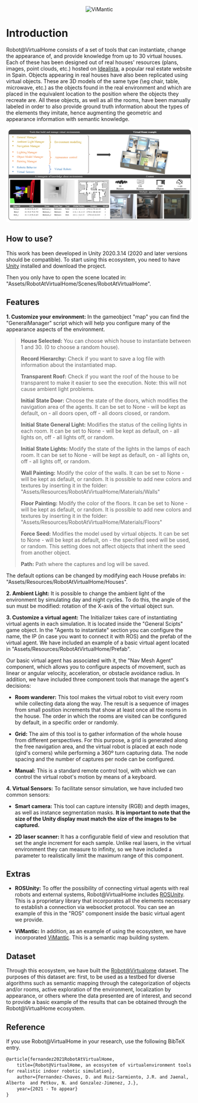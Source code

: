 <div align="center">
  <img src="https://github.com/DavidFernandezChaves/RobotAtVirtualHome/blob/main/Assets/RobotAtVirtualHome/Textures/RobotAtVirtualHome.gif?raw=true" alt="ViMantic" width="400" height="200"/>
</div>

# Introduction
Robot@VirtualHome consists of a set of tools that can instantiate, change the appearance of, and provide knowledge from up to 30 virtual houses. Each of these has been designed out of real houses' resources (plans, images, point clouds, etc.) hosted on [Idealista](www.idealista.com), a popular real estate website in Spain. Objects appearing in real houses have also been replicated using virtual objects. These are 3D models of the same type (\eg chair, table, microwave, etc.) as the objects found in the real environment and which are placed in the equivalent location to the position where the objects they recreate are. All these objects, as well as all the rooms, have been manually labeled in order to also provide ground truth information about the types of the elements they imitate, hence augmenting the geometric and appearance information with semantic knowledge.

![Head Image](./Assets/RobotAtVirtualHome/Textures/ImgExample.png)
  
## How to use?
This work has been developed in Unity 2020.3.14 (2020 and later versions should be compatible). To start using this ecosystem, you need to have [Unity](https://unity3d.com/es/get-unity/download)  installed and download the project.

Then you only have to open the scene located in: "Assets/RobotAtVirtualHome/Scenes/RobotAtVirtualHome".
  

  
## Features
**1. Customize your environment:**
In the gameobject "map" you can find the "GeneralManager" script which will help you configure many of the appearance aspects of the environment.

>**House Selected:** You can choose which house to instantiate between 1 and 30. (0 to choose a random house).
>
>**Record Hierarchy:** Check if you want to save a log file with information about the instantiated map.
>
>**Transparent Roof:** Check if you want the roof of the house to be transparent to make it easier to see the execution. Note: this will not cause ambient light problems.
>
>**Initial State Door:** Choose the state of the doors, which modifies the navigation area of the agents. It can be set to None - will be kept as default, on - all doors open, off - all doors closed, or random. 
>
>**Initial State General Light:** Modifies the status of the ceiling lights in each room. It can be set to None - will be kept as default, on - all lights on, off - all lights off, or random.
>
>**Initial State Lights:** Modify the state of the lights in the lamps of each room. It can be set to None - will be kept as default, on - all lights on, off - all lights off, or random.
>
>**Wall Painting:** Modify the color of the walls. It can be set to None - will be kept as default, or random. It is possible to add new colors and textures by inserting it in the folder: "Assets/Resources/RobotAtVirtualHome/Materials/Walls"
>
>**Floor Painting:** Modify the color of the floors. It can be set to None - will be kept as default, or random. It is possible to add new colors and textures by inserting it in the folder: "Assets/Resources/RobotAtVirtualHome/Materials/Floors"
>
>**Force Seed:** Modifies the model used by virtual objects. It can be set to None - will be kept as default, on - the specified seed will be used, or random. This setting does not affect objects that inherit the seed from another object.
>
>**Path:** Path where the captures and log will be saved.
        
  The default options can be changed by modifying each House prefabs in: "Assets/Resources/RobotAtVirtualHome/Houses".
  
  
 **2. Ambient Light:**
 It is possible to change the ambient light of the environment by simulating day and night cycles. To do this, the angle of the sun must be modified: rotation of the X-axis of the virtual object sun.
  
 **3. Customize a virtual agent:**
  The Initializer takes care of instantiating virtual agents in each simulation. It is located inside the "General Scipts" game object. In the "Agents to instantiate" section you can configure the name, the IP (in case you want to connect it with ROS) and the prefab of the virtual agent. We have included an example of a basic virtual agent located in "Assets/Resources/RobotAtVirtualHome/Prefab".
  
  Our basic virtual agent has associated with it, the "Nav Mesh Agent" component, which allows you to configure aspects of movement, such as linear or angular velocity, acceleration, or obstacle avoidance radius. In addition, we have included three component tools that manage the agent's decisions: 
 
 * **Room wanderer:** This tool makes the virtual robot to visit every room while collecting data along the way. The result is a sequence of images from small position increments that show at least once all the rooms in the house. The order in which the rooms are visited can be configured by default, in a specific order or randomly.
    
 * **Grid:** The aim of this tool is to gather information of the whole house from different perspectives. For this purpose, a grid is generated along the free navigation area, and the virtual robot is placed at each node (gird's corners) while performing a 360º turn capturing data. The node spacing and the number of captures per node can be configured. 
    
 * **Manual:** This is a standard remote control tool, with which we can control the virtual robot's motion by means of a keyboard.    
  
 **4. Virtual Sensors:**
  To facilitate sensor simulation, we have included two common sensors:
* **Smart camera:**  This tool can capture intensity (RGB) and depth images, as well as instance segmentation masks. **It is important to note that the size of the Unity display must match the size of the images to be captured.**

* **2D laser scanner:** It has a configurable field of view and resolution that set the angle increment for each sample. Unlike real lasers, in the virtual environment they can measure to infinity, so we have included a parameter to realistically limit the maximum range of this component.
  
## Extras

* **ROSUnity:** To offer the possibility of connecting virtual agents with real robots and external systems, Robot@VirtualHome includes [ROSUnity](https://github.com/DavidFernandezChaves/ROSUnityCore). This is a proprietary library that incorporates all the elements necessary to establish a connection via websocket protocol. You can see an example of this in the "ROS" component inside the basic virtual agent we provide. 

* **ViMantic:** In addition, as an example of using the ecosystem, we have incorporated [ViMantic](https://github.com/DavidFernandezChaves/ViMantic-Unity3DNode). This is a semantic map building system.

## Dataset
Through this ecosystem, we have built the [Robot@Virtualome](https://zenodo.org/record/4610098#.YQEjpo77RaY) dataset. The purposes of this dataset are: first,  to be used as a testbed for diverse algorithms such as semantic mapping through the categorization of objects and/or rooms, active exploration of the environment, localization by appearance, or others where the data presented are of interest, and second to provide a basic example of the results that can be obtained through the Robot@VirtualHome ecosystem.

## Reference

If you use Robot@VirtualHome in your research, use the following BibTeX entry.

```
@article{fernandez2021RobotAtVirtualHome,
    title={Robot@VirtualHome, an ecosystem of virtualenvironment tools for realistic indoor robotic simulation},
    author={Fernandez-Chaves, D. and Ruiz-Sarmiento, J.R. and Jaenal, Alberto  and Petkov, N. and Gonzalez-Jimenez, J.},
    year={2021 - To appear}
}
